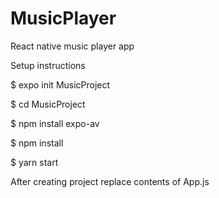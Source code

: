 # MusicPlayer
React native music player app

Setup instructions 

$ expo init MusicProject

$ cd MusicProject

$ npm install expo-av

$ npm install

$ yarn start

After creating project replace contents of App.js

